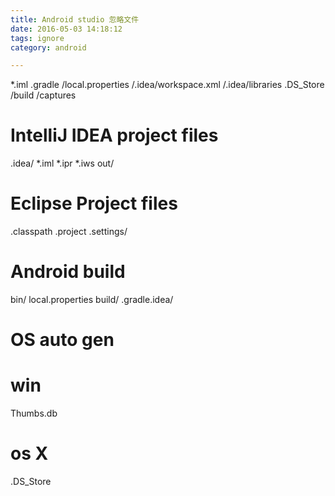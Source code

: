 ```yaml
---
title: Android studio 忽略文件
date: 2016-05-03 14:18:12
tags: ignore
category: android

---
```



*.iml
.gradle
/local.properties
/.idea/workspace.xml
/.idea/libraries
.DS_Store
/build
/captures

# IntelliJ IDEA project files
.idea/
*.iml
*.ipr
*.iws
out/

# Eclipse Project files
.classpath
.project
.settings/

# Android build
bin/
local.properties
build/
.gradle.idea/

# OS auto gen
# win
Thumbs.db
# os X
.DS_Store

